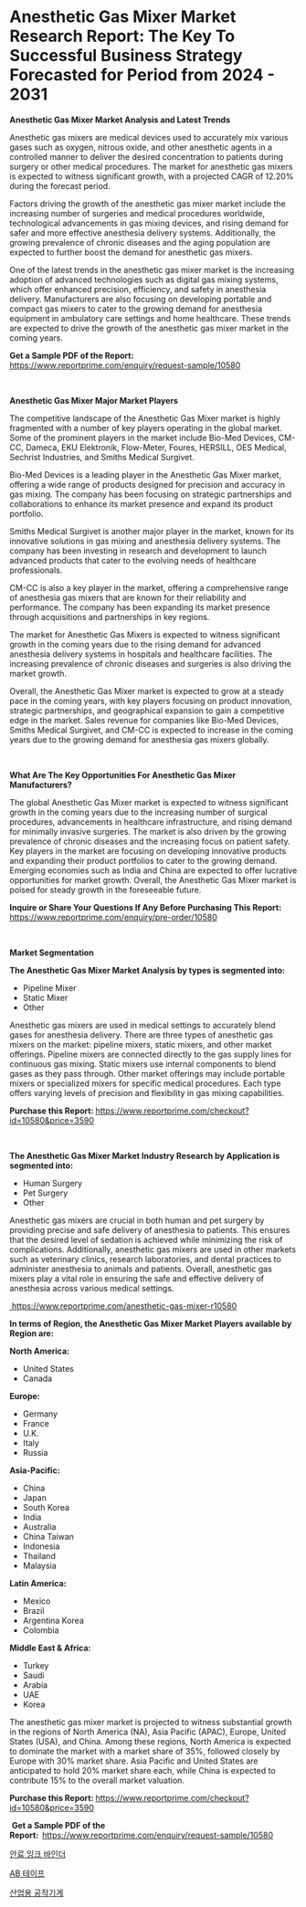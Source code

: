 <p><h1>Anesthetic Gas Mixer Market Research Report: The Key To Successful Business Strategy Forecasted for Period from 2024 - 2031</h1></p><p><strong>Anesthetic Gas Mixer Market Analysis and Latest Trends</strong></p>
<p><p>Anesthetic gas mixers are medical devices used to accurately mix various gases such as oxygen, nitrous oxide, and other anesthetic agents in a controlled manner to deliver the desired concentration to patients during surgery or other medical procedures. The market for anesthetic gas mixers is expected to witness significant growth, with a projected CAGR of 12.20% during the forecast period. </p><p>Factors driving the growth of the anesthetic gas mixer market include the increasing number of surgeries and medical procedures worldwide, technological advancements in gas mixing devices, and rising demand for safer and more effective anesthesia delivery systems. Additionally, the growing prevalence of chronic diseases and the aging population are expected to further boost the demand for anesthetic gas mixers.</p><p>One of the latest trends in the anesthetic gas mixer market is the increasing adoption of advanced technologies such as digital gas mixing systems, which offer enhanced precision, efficiency, and safety in anesthesia delivery. Manufacturers are also focusing on developing portable and compact gas mixers to cater to the growing demand for anesthesia equipment in ambulatory care settings and home healthcare. These trends are expected to drive the growth of the anesthetic gas mixer market in the coming years.</p></p>
<p><strong>Get a Sample PDF of the Report:&nbsp;</strong> <a href="https://www.reportprime.com/enquiry/request-sample/10580">https://www.reportprime.com/enquiry/request-sample/10580</a></p>
<p>&nbsp;</p>
<p><strong>Anesthetic Gas Mixer Major Market Players</strong></p>
<p><p>The competitive landscape of the Anesthetic Gas Mixer market is highly fragmented with a number of key players operating in the global market. Some of the prominent players in the market include Bio-Med Devices, CM-CC, Dameca, EKU Elektronik, Flow-Meter, Foures, HERSILL, OES Medical, Sechrist Industries, and Smiths Medical Surgivet.</p><p>Bio-Med Devices is a leading player in the Anesthetic Gas Mixer market, offering a wide range of products designed for precision and accuracy in gas mixing. The company has been focusing on strategic partnerships and collaborations to enhance its market presence and expand its product portfolio.</p><p>Smiths Medical Surgivet is another major player in the market, known for its innovative solutions in gas mixing and anesthesia delivery systems. The company has been investing in research and development to launch advanced products that cater to the evolving needs of healthcare professionals.</p><p>CM-CC is also a key player in the market, offering a comprehensive range of anesthesia gas mixers that are known for their reliability and performance. The company has been expanding its market presence through acquisitions and partnerships in key regions.</p><p>The market for Anesthetic Gas Mixers is expected to witness significant growth in the coming years due to the rising demand for advanced anesthesia delivery systems in hospitals and healthcare facilities. The increasing prevalence of chronic diseases and surgeries is also driving the market growth.</p><p>Overall, the Anesthetic Gas Mixer market is expected to grow at a steady pace in the coming years, with key players focusing on product innovation, strategic partnerships, and geographical expansion to gain a competitive edge in the market. Sales revenue for companies like Bio-Med Devices, Smiths Medical Surgivet, and CM-CC is expected to increase in the coming years due to the growing demand for anesthesia gas mixers globally.</p></p>
<p>&nbsp;</p>
<p><strong>What Are The Key Opportunities For Anesthetic Gas Mixer Manufacturers?</strong></p>
<p><p>The global Anesthetic Gas Mixer market is expected to witness significant growth in the coming years due to the increasing number of surgical procedures, advancements in healthcare infrastructure, and rising demand for minimally invasive surgeries. The market is also driven by the growing prevalence of chronic diseases and the increasing focus on patient safety. Key players in the market are focusing on developing innovative products and expanding their product portfolios to cater to the growing demand. Emerging economies such as India and China are expected to offer lucrative opportunities for market growth. Overall, the Anesthetic Gas Mixer market is poised for steady growth in the foreseeable future.</p></p>
<p><strong>Inquire or Share Your Questions If Any Before Purchasing This Report:</strong> <a href="https://www.reportprime.com/enquiry/pre-order/10580">https://www.reportprime.com/enquiry/pre-order/10580</a></p>
<p>&nbsp;</p>
<p><strong>Market Segmentation</strong></p>
<p><strong>The Anesthetic Gas Mixer Market Analysis by types is segmented into:</strong></p>
<p><ul><li>Pipeline Mixer</li><li>Static Mixer</li><li>Other</li></ul></p>
<p><p>Anesthetic gas mixers are used in medical settings to accurately blend gases for anesthesia delivery. There are three types of anesthetic gas mixers on the market: pipeline mixers, static mixers, and other market offerings. Pipeline mixers are connected directly to the gas supply lines for continuous gas mixing. Static mixers use internal components to blend gases as they pass through. Other market offerings may include portable mixers or specialized mixers for specific medical procedures. Each type offers varying levels of precision and flexibility in gas mixing capabilities.</p></p>
<p><strong>Purchase this Report:&nbsp;</strong><a href="https://www.reportprime.com/checkout?id=10580&price=3590">https://www.reportprime.com/checkout?id=10580&price=3590</a></p>
<p>&nbsp;</p>
<p><strong>The Anesthetic Gas Mixer Market Industry Research by Application is segmented into:</strong></p>
<p><ul><li>Human Surgery</li><li>Pet Surgery</li><li>Other</li></ul></p>
<p><p>Anesthetic gas mixers are crucial in both human and pet surgery by providing precise and safe delivery of anesthesia to patients. This ensures that the desired level of sedation is achieved while minimizing the risk of complications. Additionally, anesthetic gas mixers are used in other markets such as veterinary clinics, research laboratories, and dental practices to administer anesthesia to animals and patients. Overall, anesthetic gas mixers play a vital role in ensuring the safe and effective delivery of anesthesia across various medical settings.</p></p>
<p><a href="https://www.reportprime.com/anesthetic-gas-mixer-r10580">&nbsp;https://www.reportprime.com/anesthetic-gas-mixer-r10580</a></p>
<p><strong>In terms of Region, the Anesthetic Gas Mixer Market Players available by Region are:</strong></p>
<p>
    <p> <strong> North America: </strong>
        <ul>
            <li>United States</li>
            <li>Canada</li>
        </ul>
        </p> 
    <p> <strong> Europe: </strong>
        <ul>
            <li>Germany</li>
            <li>France</li>
            <li>U.K.</li>
            <li>Italy</li>
            <li>Russia</li>
        </ul>
        </p> 
    <p> <strong> Asia-Pacific: </strong>
        <ul>
            <li>China</li>
            <li>Japan</li>
            <li>South Korea</li>
            <li>India</li>
            <li>Australia</li>
            <li>China Taiwan</li>
            <li>Indonesia</li>
            <li>Thailand</li>
            <li>Malaysia</li>
        </ul>
        </p> 
    <p> <strong> Latin America: </strong>
        <ul>
            <li>Mexico</li>
            <li>Brazil</li>
            <li>Argentina Korea</li>
            <li>Colombia</li>
        </ul>
        </p> 
    <p> <strong> Middle East & Africa: </strong>
        <ul>
            <li>Turkey</li>
            <li>Saudi</li>
            <li>Arabia</li>
            <li>UAE</li>
            <li>Korea</li>
        </ul>
    </p>
    </p>
<p><p>The anesthetic gas mixer market is projected to witness substantial growth in the regions of North America (NA), Asia Pacific (APAC), Europe, United States (USA), and China. Among these regions, North America is expected to dominate the market with a market share of 35%, followed closely by Europe with 30% market share. Asia Pacific and United States are anticipated to hold 20% market share each, while China is expected to contribute 15% to the overall market valuation.</p></p>
<p><strong>Purchase this Report: </strong><a href="https://www.reportprime.com/checkout?id=10580&price=3590">https://www.reportprime.com/checkout?id=10580&price=3590</a></p>
<p>&nbsp;<strong>Get a Sample PDF of the Report:&nbsp;&nbsp;</strong><a href="https://www.reportprime.com/enquiry/request-sample/10580">https://www.reportprime.com/enquiry/request-sample/10580</a></p>
<p><strong></strong></p>
<p><p><a href="https://github.com/vdhdwjyp90142/Market-Research-Report-List-3/blob/main/8603279122228.md">안료 잉크 바인더</a></p><p><a href="https://medium.com/@truyen145_82923/ab-%ED%85%8C%EC%9D%B4%ED%94%84-%EC%8B%9C%EC%9E%A5-%EA%B0%9C%EC%9A%94-2024%EB%85%84%EB%B6%80%ED%84%B0-2031%EB%85%84%EA%B9%8C%EC%A7%80%EC%9D%98-%EA%B8%80%EB%A1%9C%EB%B2%8C-%EC%8B%9C%EC%9E%A5-%EB%8F%99%ED%96%A5-%EB%B0%8F-%EC%A0%84%EB%A7%9D-3f33ac177b67">AB 테이프</a></p><p><a href="https://medium.com/@brittnycachero587/%EA%B8%80%EB%A1%9C%EB%B2%8C-%EC%82%B0%EC%97%85-%EA%B8%B0%EA%B3%84-%EA%B3%B5%EA%B5%AC-%EC%8B%9C%EC%9E%A5-%EB%8F%99%ED%96%A5%EC%97%90-%EB%8C%80%ED%95%9C-%EC%A0%84%EB%9E%B5%EC%A0%81-%EC%9D%B8%EC%82%AC%EC%9D%B4%ED%8A%B8-2024-2031-195%ED%8E%98%EC%9D%B4%EC%A7%80%EC%97%90-%EC%86%8C%EA%B0%9C%EB%90%98%EC%96%B4-%EC%9E%88%EC%8A%B5%EB%8B%88%EB%8B%A4-03400636ef88">산업용 공작기계</a></p></p>